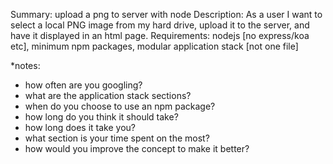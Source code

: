Summary: upload a png to server with node
Description: As a user I want to select a local PNG image from my hard drive, upload it to the server, and have it displayed in an html page.
Requirements: nodejs [no express/koa etc], minimum npm packages, modular application stack [not one file]

*notes: 
- how often are you googling?
- what are the application stack sections?
- when do you choose to use an npm package?
- how long do you think it should take? 
- how long does it take you? 
- what section is your time spent on the most?
- how would you improve the concept to make it better?
